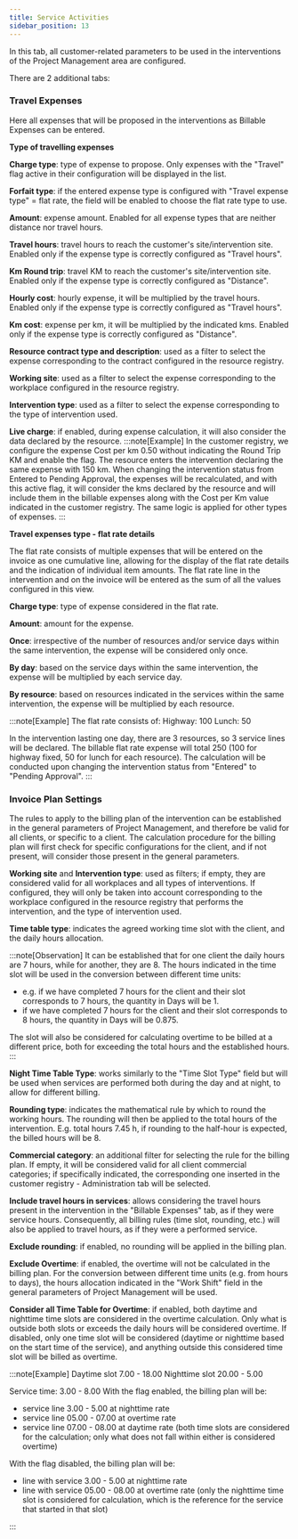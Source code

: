 ```yaml
---
title: Service Activities
sidebar_position: 13
---
```


In this tab, all customer-related parameters to be used in the interventions of the Project Management area are configured.

There are 2 additional tabs:

### Travel Expenses 

Here all expenses that will be proposed in the interventions as Billable Expenses can be entered.

**Type of travelling expenses**

**Charge type**: type of expense to propose. Only expenses with the "Travel" flag active in their configuration will be displayed in the list.

**Forfait type**: if the entered expense type is configured with "Travel expense type" = flat rate, the field will be enabled to choose the flat rate type to use.

**Amount**: expense amount. Enabled for all expense types that are neither distance nor travel hours.

**Travel hours**: travel hours to reach the customer's site/intervention site. Enabled only if the expense type is correctly configured as "Travel hours".

**Km Round trip**: travel KM to reach the customer's site/intervention site. Enabled only if the expense type is correctly configured as "Distance".

**Hourly cost**: hourly expense, it will be multiplied by the travel hours. Enabled only if the expense type is correctly configured as "Travel hours".

**Km cost**: expense per km, it will be multiplied by the indicated kms. Enabled only if the expense type is correctly configured as "Distance".

**Resource contract type and description**: used as a filter to select the expense corresponding to the contract configured in the resource registry.

**Working site**: used as a filter to select the expense corresponding to the workplace configured in the resource registry.

**Intervention type**: used as a filter to select the expense corresponding to the type of intervention used.

**Live charge**: if enabled, during expense calculation, it will also consider the data declared by the resource.
:::note[Example]
In the customer registry, we configure the expense Cost per km 0.50 without indicating the Round Trip KM and enable the flag. 
The resource enters the intervention declaring the same expense with 150 km.
When changing the intervention status from Entered to Pending Approval, the expenses will be recalculated, and with this active flag, it will consider the kms declared by the resource and will include them in the billable expenses along with the Cost per Km value indicated in the customer registry.
The same logic is applied for other types of expenses. 
:::

**Travel expenses type - flat rate details**

The flat rate consists of multiple expenses that will be entered on the invoice as one cumulative line, allowing for the display of the flat rate details and the indication of individual item amounts. The flat rate line in the intervention and on the invoice will be entered as the sum of all the values configured in this view.

**Charge type**: type of expense considered in the flat rate.

**Amount**: amount for the expense.

**Once**: irrespective of the number of resources and/or service days within the same intervention, the expense will be considered only once.

**By day**: based on the service days within the same intervention, the expense will be multiplied by each service day.

**By resource**: based on resources indicated in the services within the same intervention, the expense will be multiplied by each resource.

:::note[Example]
The flat rate consists of: 
Highway: 100
Lunch: 50

In the intervention lasting one day, there are 3 resources, so 3 service lines will be declared.
The billable flat rate expense will total 250 (100 for highway fixed, 50 for lunch for each resource). The calculation will be conducted upon changing the intervention status from "Entered" to "Pending Approval".
:::


### Invoice Plan Settings 

The rules to apply to the billing plan of the intervention can be established in the general parameters of Project Management, and therefore be valid for all clients, or specific to a client. 
The calculation procedure for the billing plan will first check for specific configurations for the client, and if not present, will consider those present in the general parameters.

**Working site** and **Intervention type**: used as filters; if empty, they are considered valid for all workplaces and all types of interventions. If configured, they will only be taken into account corresponding to the workplace configured in the resource registry that performs the intervention, and the type of intervention used.

**Time table type**: indicates the agreed working time slot with the client, and the daily hours allocation.

:::note[Observation] 
It can be established that for one client the daily hours are 7 hours, while for another, they are 8. The hours indicated in the time slot will be used in the conversion between different time units: 
- e.g. if we have completed 7 hours for the client and their slot corresponds to 7 hours, the quantity in Days will be 1.
- if we have completed 7 hours for the client and their slot corresponds to 8 hours, the quantity in Days will be 0.875. 

The slot will also be considered for calculating overtime to be billed at a different price, both for exceeding the total hours and the established hours. 
:::

**Night Time Table Type**: works similarly to the "Time Slot Type" field but will be used when services are performed both during the day and at night, to allow for different billing.

**Rounding type**: indicates the mathematical rule by which to round the working hours. The rounding will then be applied to the total hours of the intervention. E.g. total hours 7.45 h, if rounding to the half-hour is expected, the billed hours will be 8.

**Commercial category**: an additional filter for selecting the rule for the billing plan. If empty, it will be considered valid for all client commercial categories; if specifically indicated, the corresponding one inserted in the customer registry - Administration tab will be selected.

**Include travel hours in services**: allows considering the travel hours present in the intervention in the "Billable Expenses" tab, as if they were service hours. Consequently, all billing rules (time slot, rounding, etc.) will also be applied to travel hours, as if they were a performed service.

**Exclude rounding**: if enabled, no rounding will be applied in the billing plan.

**Exclude Overtime**: if enabled, the overtime will not be calculated in the billing plan. For the conversion between different time units (e.g. from hours to days), the hours allocation indicated in the "Work Shift" field in the general parameters of Project Management will be used.

**Consider all Time Table for Overtime**: if enabled, both daytime and nighttime time slots are considered in the overtime calculation. Only what is outside both slots or exceeds the daily hours will be considered overtime. If disabled, only one time slot will be considered (daytime or nighttime based on the start time of the service), and anything outside this considered time slot will be billed as overtime.

:::note[Example]
Daytime slot 7.00 - 18.00
Nighttime slot 20.00 - 5.00

Service time: 3.00 - 8.00
With the flag enabled, the billing plan will be: 
- service line 3.00 - 5.00 at nighttime rate
- service line 05.00 - 07.00 at overtime rate
- service line 07.00 - 08.00 at daytime rate
(both time slots are considered for the calculation; only what does not fall within either is considered overtime)

With the flag disabled, the billing plan will be:
- line with service 3.00 - 5.00 at nighttime rate
- line with service 05.00 - 08.00 at overtime rate 
(only the nighttime time slot is considered for calculation, which is the reference for the service that started in that slot)

:::